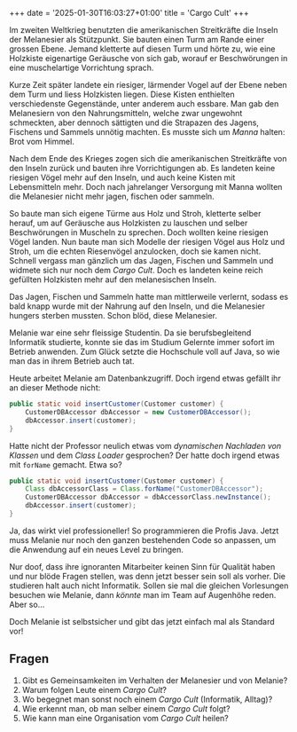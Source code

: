 +++
date = '2025-01-30T16:03:27+01:00'
title = 'Cargo Cult'
+++

Im zweiten Weltkrieg benutzten die amerikanischen Streitkräfte die Inseln der
Melanesier als Stützpunkt. Sie bauten einen Turm am Rande einer grossen Ebene.
Jemand kletterte auf diesen Turm und hörte zu, wie eine Holzkiste eigenartige
Geräusche von sich gab, worauf er Beschwörungen in eine muschelartige
Vorrichtung sprach.

Kurze Zeit später landete ein riesiger, lärmender Vogel auf der Ebene neben dem
Turm und liess Holzkisten liegen. Diese Kisten enthielten verschiedenste
Gegenstände, unter anderem auch essbare. Man gab den Melanesiern von den
Nahrungsmitteln, welche zwar ungewohnt schmeckten, aber dennoch sättigten und
die Strapazen des Jagens, Fischens und Sammels unnötig machten. Es musste sich
um _Manna_ halten: Brot vom Himmel.

Nach dem Ende des Krieges zogen sich die amerikanischen Streitkräfte von den
Inseln zurück und bauten ihre Vorrichtigungen ab. Es landeten keine riesigen
Vögel mehr auf den Inseln, und auch keine Kisten mit Lebensmitteln mehr. Doch
nach jahrelanger Versorgung mit Manna wollten die Melanesier nicht mehr jagen,
fischen oder sammeln.

So baute man sich eigene Türme aus Holz und Stroh, kletterte selber herauf, um
auf Geräusche aus Holzkisten zu lauschen und selber Beschwörungen in Muscheln zu
sprechen. Doch wollten keine riesigen Vögel landen. Nun baute man sich Modelle
der riesigen Vögel aus Holz und Stroh, um die echten Riesenvögel anzulocken,
doch sie kamen nicht. Schnell vergass man gänzlich um das Jagen, Fischen und
Sammeln und widmete sich nur noch dem _Cargo Cult_. Doch es landeten keine
reich gefüllten Holzkisten mehr auf den melanesischen Inseln.

Das Jagen, Fischen und Sammeln hatte man mittlerweile verlernt, sodass es bald
knapp wurde mit der Nahrung auf den Inseln, und die Melanesier hungers sterben
mussten. Schon blöd, diese Melanesier.

Melanie war eine sehr fleissige Studentin. Da sie berufsbegleitend Informatik
studierte, konnte sie das im Studium Gelernte immer sofort im Betrieb anwenden.
Zum Glück setzte die Hochschule voll auf Java, so wie man das in ihrem Betrieb
auch tat.

Heute arbeitet Melanie am Datenbankzugriff. Doch irgend etwas gefällt ihr an
dieser Methode nicht:

```java
public static void insertCustomer(Customer customer) {
    CustomerDBAccessor dbAccessor = new CustomerDBAccessor();
    dbAccessor.insert(customer);
}
```

Hatte nicht der Professor neulich etwas vom _dynamischen Nachladen von Klassen_
und dem _Class Loader_ gesprochen? Der hatte doch irgend etwas mit `forName`
gemacht. Etwa so?

```java
public static void insertCustomer(Customer customer) {
    Class dbAccessorClass = Class.forName("CustomerDBAccessor");
    CustomerDBAccessor dbAccessor = dbAccessorClass.newInstance();
    dbAccessor.insert(customer);
}
```

Ja, das wirkt viel professioneller! So programmieren die Profis Java. Jetzt muss
Melanie nur noch den ganzen bestehenden Code so anpassen, um die Anwendung auf
ein neues Level zu bringen.

Nur doof, dass ihre ignoranten Mitarbeiter keinen Sinn für Qualität haben und
nur blöde Fragen stellen, was denn jetzt besser sein soll als vorher. Die
studieren halt auch nicht Informatik. Sollen sie mal die gleichen Vorlesungen
besuchen wie Melanie, dann _könnte_ man im Team auf Augenhöhe reden. Aber so…

Doch Melanie ist selbstsicher und gibt das jetzt einfach mal als Standard vor!

## Fragen

1. Gibt es Gemeinsamkeiten im Verhalten der Melanesier und von Melanie?
2. Warum folgen Leute einem _Cargo Cult_?
3. Wo begegnet man sonst noch einem _Cargo Cult_ (Informatik, Alltag)?
4. Wie erkennt man, ob man selber einem _Cargo Cult_ folgt?
5. Wie kann man eine Organisation vom _Cargo Cult_ heilen?
